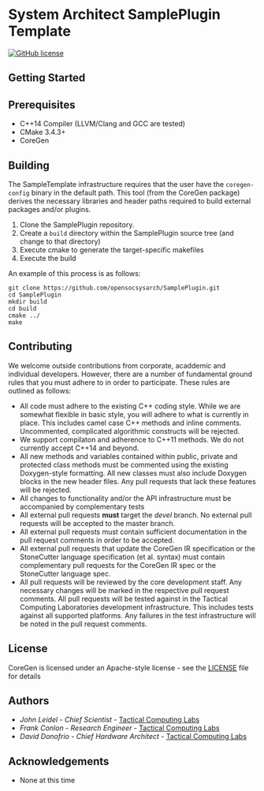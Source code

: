 # System Architect SamplePlugin Template

[![GitHub license](https://img.shields.io/badge/license-APACHE2-blue.svg)](https://raw.githubusercontent.com/opensocsysarch/SamplePlugin/master/LICENSE)

## Getting Started

## Prerequisites
* C++14 Compiler (LLVM/Clang and GCC are tested)
* CMake 3.4.3+
* CoreGen

## Building

The SampleTemplate infrastructure requires that the user have the 
``coregen-config`` binary in the default path.  This tool (from the
CoreGen package) derives the necessary libraries and header paths 
required to build external packages and/or plugins.

1. Clone the SamplePlugin repository.
1. Create a ``build`` directory within the SamplePlugin source tree (and change to that directory)
1. Execute cmake to generate the target-specific makefiles
1. Execute the build

An example of this process is as follows:
```
git clone https://github.com/opensocsysarch/SamplePlugin.git
cd SamplePlugin
mkdir build
cd build
cmake ../
make
```

## Contributing
We welcome outside contributions from corporate, acaddemic and individual developers.  However,
there are a number of fundamental ground rules that you must adhere to in order to participate.  These
rules are outlined as follows:

* All code must adhere to the existing C++ coding style.  While we are somewhat flexible in basic style, you will
adhere to what is currently in place.  This includes camel case C++ methods and inline comments.  Uncommented,
complicated algorithmic constructs will be rejected.
* We support compilaton and adherence to C++11 methods.  We do not currently accept C++14 and beyond.
* All new methods and variables contained within public, private and protected class methods must be commented
using the existing Doxygen-style formatting.  All new classes must also include Doxygen blocks in the new header
files.  Any pull requests that lack these features will be rejected.
* All changes to functionality and/or the API infrastructure must be accompanied by complementary tests
* All external pull requests **must** target the *devel* branch.  No external pull requests will be accepted
to the master branch.
* All external pull requests must contain sufficient documentation in the pull request comments in order to
be accepted.
* All external pull requests that update the CoreGen IR specification or the StoneCutter language specification
(et al. syntax) must contain complementary pull requests for the CoreGen IR spec or the
StoneCutter language spec.
* All pull requests will be reviewed by the core development staff.  Any necessary changes will be marked
in the respective pull request comments.  All pull requests will be tested against in the Tactical
Computing Laboratories development infrastructure.  This includes tests against all supported platforms.
Any failures in the test infrastructure will be noted in the pull request comments.

## License
CoreGen is licensed under an Apache-style license - see the [LICENSE](LICENSE) file for details

## Authors
* *John Leidel* - *Chief Scientist* - [Tactical Computing Labs](http://www.tactcomplabs.com)
* *Frank Conlon* - *Research Engineer* - [Tactical Computing Labs](http://www.tactcomplabs.com)
* *David Donofrio* - *Chief Hardware Architect* - [Tactical Computing Labs](http://www.tactcomplabs.com)

## Acknowledgements
* None at this time

